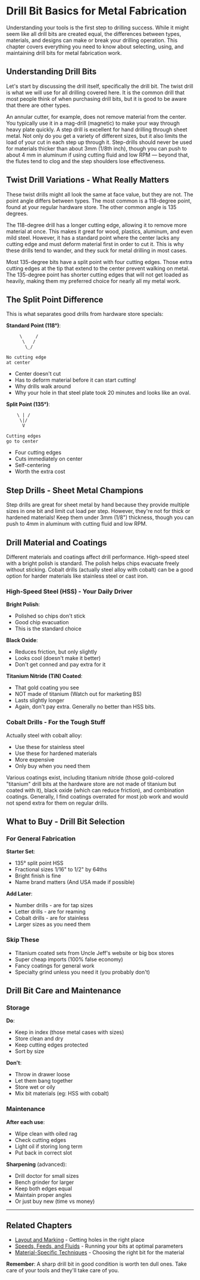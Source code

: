 # Drill Bit Basics for Metal Fabrication

Understanding your tools is the first step to drilling success. While
it might seem like all drill bits are created equal, the differences
between types, materials, and designs can make or break your drilling
operation. This chapter covers everything you need to know about
selecting, using, and maintaining drill bits for metal fabrication
work.

## Understanding Drill Bits

Let's start by discussing the drill itself, specifically the drill
bit. The twist drill is what we will use for all drilling covered here.
It is the common drill that most people think of when purchasing drill
bits, but it is good to be aware that there are other types.

An annular cutter, for example, does not remove material from the
center. You typically use it in a mag-drill (magnetic) to make your way
through heavy plate quickly. A step drill is excellent for hand drilling
through sheet metal. Not only do you get a variety of different sizes,
but it also limits the load of your cut in each step up through it.
Step-drills should never be used for materials thicker than about 3mm
(1/8th inch), though you can push to about 4 mm in aluminum if using
cutting fluid and low RPM — beyond that, the flutes tend to clog and
the step shoulders lose effectiveness.

## Twist Drill Variations - What Really Matters

These twist drills might all look the same at face value, but they
are not. The point angle differs between types. The most common is a
118-degree point, found at your regular hardware store. The other
common angle is 135 degrees.

The 118-degree drill has a longer cutting edge, allowing it to remove
more material at once. This makes it great for wood, plastics, aluminum,
and even mild steel. However, it has a standard point where the center
lacks any cutting edge and must deform material first in order to cut
it. This is why these drills tend to wander, and they suck for metal
drilling in most cases.

Most 135-degree bits have a split point with four cutting edges.
Those extra cutting edges at the tip that extend to the center prevent
walking on metal. The 135-degree point has shorter cutting edges that
will not get loaded as heavily, making them my preferred choice for
nearly all my metal work.

## The Split Point Difference

This is what separates good drills from hardware store specials:

**Standard Point (118°)**:

```text
     \     /
      \   /
       \_/

No cutting edge
at center
```

- Center doesn't cut
- Has to deform material before it can start cutting!
- Why drills walk around
- Why your hole in that steel plate took 20 minutes and looks like
  an oval.

**Split Point (135°)**:

```text
    \ | /
     \|/
      V

Cutting edges
go to center
```

- Four cutting edges
- Cuts immediately on center
- Self-centering
- Worth the extra cost

## Step Drills - Sheet Metal Champions

Step drills are great for sheet metal by hand because they provide
multiple sizes in one bit and limit cut load per step. However, they're
not for thick or hardened materials! Keep them under 3mm (1/8")
thickness, though you can push to 4mm in aluminum with cutting fluid
and low RPM.

## Drill Material and Coatings

Different materials and coatings affect drill performance. High-speed
steel with a bright polish is standard. The polish helps chips evacuate
freely without sticking. Cobalt drills (actually steel alloy with
cobalt) can be a
good option for harder materials like stainless steel or cast iron.

### High-Speed Steel (HSS) - Your Daily Driver

**Bright Polish**:

- Polished so chips don't stick
- Good chip evacuation
- This is the standard choice

**Black Oxide**:

- Reduces friction, but only slightly
- Looks cool (doesn't make it better)
- Don't get conned and pay extra for it

**Titanium Nitride (TiN) Coated**:

- That gold coating you see
- NOT made of titanium (Watch out for marketing BS)
- Lasts slightly longer
- Again, don't pay extra. Generally no better than HSS bits.

### Cobalt Drills - For the Tough Stuff

Actually steel with cobalt alloy:

- Use these for stainless steel
- Use these for hardened materials
- More expensive
- Only buy when you need them

Various coatings exist, including titanium nitride (those gold-colored
"titanium" drill bits at the hardware store are not made of titanium but
coated with it), black oxide (which can reduce friction), and combination
coatings. Generally, I find coatings overrated for most job work and would
not spend extra for them on regular drills.

## What to Buy - Drill Bit Selection

### For General Fabrication

**Starter Set**:

- 135° split point HSS
- Fractional sizes 1/16" to 1/2" by 64ths
- Bright finish is fine
- Name brand matters (And USA made if possible)

**Add Later**:

- Number drills - are for tap sizes
- Letter drills - are for reaming
- Cobalt drills - are for stainless
- Larger sizes as you need them

### Skip These

- Titanium coated sets from Uncle Jeff's website or big box stores
- Super cheap imports (100% false economy)
- Fancy coatings for general work
- Specialty grind unless you need it (you probably don't)

## Drill Bit Care and Maintenance

### Storage

**Do**:

- Keep in index (those metal cases with sizes)
- Store clean and dry
- Keep cutting edges protected
- Sort by size

**Don't**:

- Throw in drawer loose
- Let them bang together
- Store wet or oily
- Mix bit materials (eg: HSS with cobalt)

### Maintenance

**After each use**:

- Wipe clean with oiled rag
- Check cutting edges
- Light oil if storing long term
- Put back in correct slot

**Sharpening** (advanced):

- Drill doctor for small sizes
- Bench grinder for larger
- Keep both edges equal
- Maintain proper angles
- Or just buy new (time vs money)

---

## Related Chapters

- [Layout and Marking](layout_and_marking.md) - Getting holes in the right place
- [Speeds, Feeds, and Fluids](speeds_feeds_fluids.md) - Running your
  bits at optimal parameters
- [Material-Specific Techniques](material_specific.md) - Choosing the
  right bit for the material

**Remember**: A sharp drill bit in good condition is worth ten dull ones. Take
care of your tools and they'll take care of you.
